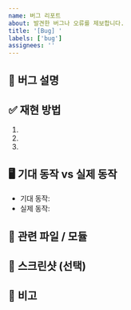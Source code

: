 ```yaml
---
name: 버그 리포트
about: 발견한 버그나 오류를 제보합니다.
title: '[Bug] '
labels: ['bug']
assignees: ''
---
```


## 🐞 버그 설명
<!-- 어떤 문제가 발생했는지 구체적으로 작성해주세요. -->

## ✅ 재현 방법
<!-- 버그를 재현할 수 있는 최소한의 절차를 작성해주세요. -->
1. 
2. 
3. 

## 🖥 기대 동작 vs 실제 동작
- 기대 동작: 
- 실제 동작: 

## 🧩 관련 파일 / 모듈
<!-- 해당 버그가 발생한 위치 또는 관련된 파일명을 작성해주세요. -->

## 📸 스크린샷 (선택)
<!-- UI 버그일 경우 첨부해주세요. -->

## 📝 비고
<!-- 관련 로그, 에러 메시지, 요청/응답 내용 등 -->
